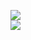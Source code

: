 [![](https://img.shields.io/badge/Made%20With-Github%20Spray-lightgrey.svg?style=for-the-badge&logo=github)](https://github.com/Annihil/github-spray#9580)  
[![](https://i.imgur.com/2DrTn0Z.gif)](https://github.com/Annihil/github-spray)